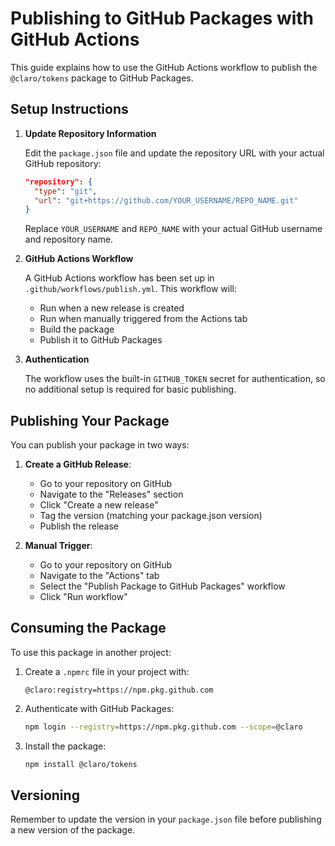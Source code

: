 # Publishing to GitHub Packages with GitHub Actions

This guide explains how to use the GitHub Actions workflow to publish the `@claro/tokens` package to GitHub Packages.

## Setup Instructions

1. **Update Repository Information**

   Edit the `package.json` file and update the repository URL with your actual GitHub repository:

   ```json
   "repository": {
     "type": "git",
     "url": "git+https://github.com/YOUR_USERNAME/REPO_NAME.git"
   }
   ```

   Replace `YOUR_USERNAME` and `REPO_NAME` with your actual GitHub username and repository name.

2. **GitHub Actions Workflow**

   A GitHub Actions workflow has been set up in `.github/workflows/publish.yml`. This workflow will:
   - Run when a new release is created
   - Run when manually triggered from the Actions tab
   - Build the package
   - Publish it to GitHub Packages

3. **Authentication**

   The workflow uses the built-in `GITHUB_TOKEN` secret for authentication, so no additional setup is required for basic publishing.

## Publishing Your Package

You can publish your package in two ways:

1. **Create a GitHub Release**:
   - Go to your repository on GitHub
   - Navigate to the "Releases" section
   - Click "Create a new release"
   - Tag the version (matching your package.json version)
   - Publish the release

2. **Manual Trigger**:
   - Go to your repository on GitHub
   - Navigate to the "Actions" tab
   - Select the "Publish Package to GitHub Packages" workflow
   - Click "Run workflow"

## Consuming the Package

To use this package in another project:

1. Create a `.npmrc` file in your project with:

   ```
   @claro:registry=https://npm.pkg.github.com
   ```

2. Authenticate with GitHub Packages:

   ```bash
   npm login --registry=https://npm.pkg.github.com --scope=@claro
   ```

3. Install the package:

   ```bash
   npm install @claro/tokens
   ```

## Versioning

Remember to update the version in your `package.json` file before publishing a new version of the package.
